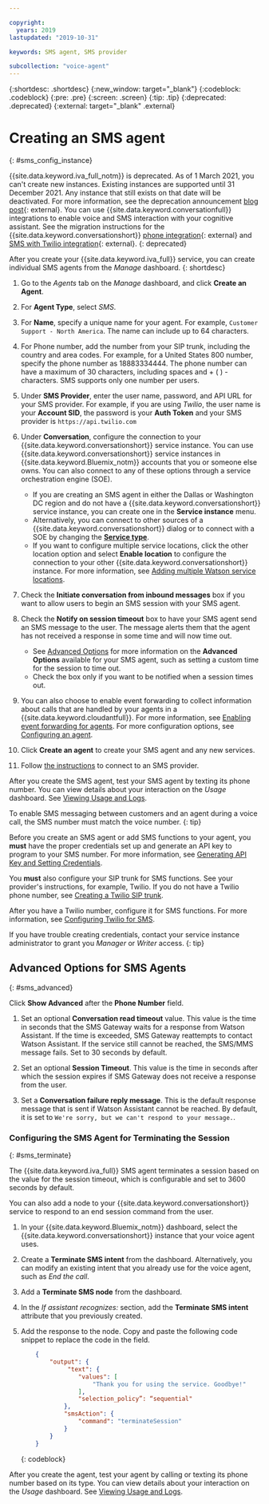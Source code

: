 ```yaml
---

copyright:
  years: 2019
lastupdated: "2019-10-31"

keywords: SMS agent, SMS provider

subcollection: "voice-agent"
---
```


{:shortdesc: .shortdesc}
{:new_window: target="_blank"}
{:codeblock: .codeblock}
{:pre: .pre}
{:screen: .screen}
{:tip: .tip}
{:deprecated: .deprecated}
{:external: target="_blank" .external}


# Creating an SMS agent
{: #sms_config_instance}

{{site.data.keyword.iva_full_notm}} is deprecated. As of 1 March 2021, you can't create new instances. Existing instances are supported until 31 December 2021. Any instance that still exists on that date will be deactivated. For more information, see the deprecation announcement [blog post](https://community.ibm.com/community/user/watsonapps/blogs/mitch-mason1/2021/02/08/announcing-voice-agent-with-watson-deprecation){: external}. You can use {{site.data.keyword.conversationfull}} integrations to enable voice and SMS interaction with your cognitive assistant. See the migration instructions for the {{site.data.keyword.conversationshort}} [phone integration](/docs/assistant?topic=assistant-deploy-phone#deploy-phone-migrate-from-va){: external} and [SMS with Twilio integration](/docs/assistant?topic=assistant-deploy-sms#deploy-sms-migrate-from-va){: external}.
{: deprecated}

After you create your {{site.data.keyword.iva_full}} service, you can create individual SMS agents from the _Manage_ dashboard.
{: shortdesc}

1. Go to the _Agents_ tab on the _Manage_ dashboard, and click **Create an Agent**.

1. For **Agent Type**, select _SMS_.

1. For **Name**, specify a unique name for your agent. For example, `Customer Support - North America`. The name can include up to 64 characters.

1. For Phone number, add the number from your SIP trunk, including the country and area codes. For example, for a United States 800 number, specify the phone number as 18883334444. The phone number can have a maximum of 30 characters, including spaces and + ( ) - characters. SMS supports only one number per users.

1. Under **SMS Provider**, enter the user name, password, and API URL for your SMS provider. For example, if you are using _Twilio_, the user name is your **Account SID**, the password is your **Auth Token** and your SMS provider is `https://api.twilio.com`

1. Under **Conversation**, configure the connection to your {{site.data.keyword.conversationshort}} service instance. You can use {{site.data.keyword.conversationshort}} service instances in {{site.data.keyword.Bluemix_notm}} accounts that you or someone else owns. You can also connect to any of these options through a service orchestration engine (SOE).

   * If you are creating an SMS agent in either the Dallas or Washington DC region and do not have a {{site.data.keyword.conversationshort}} service instance, you can create one in the **Service instance** menu.
   * Alternatively, you can connect to other sources of a {{site.data.keyword.conversationshort}} dialog or to connect with a SOE by changing the [**Service type**](/docs/voice-agent?topic=voice-agent-other_service#other_service).
   * If you want to configure multiple service locations, click the other location option and select **Enable location** to configure the connection to your other {{site.data.keyword.conversationshort}} instance. For more information, see [Adding multiple Watson service locations](/docs/voice-agent?topic=voice-agent-disaster-recovery#add_location).

1. Check the **Initiate conversation from inbound messages** box if you want to allow users to begin an SMS session with your SMS agent.

1. Check the **Notify on session timeout** box to have your SMS agent send an SMS message to the user. The message alerts them that the agent has not received a response in some time and will now time out. 

    - See [Advanced Options](/docs/voice-agent?topic=voice-agent-sms_config_instance#sms_advanced) for more information on the **Advanced Options** available for your SMS agent, such as setting a custom time for the session to time out.
    - Check the box only if you want to be notified when a session times out.

1. You can also choose to enable event forwarding to collect information about calls that are handled by your agents in a {{site.data.keyword.cloudantfull}}. For more information, see [Enabling event forwarding for agents](/docs/voice-agent?topic=voice-agent-event_forwarding). For more configuration options, see [Configuring an agent](/docs/voice-agent?topic=voice-agent-managing#configure_va).

1.  Click **Create an agent** to create your SMS agent and any new services.

1. Follow [the instructions](/docs/voice-agent?topic=voice-agent-connect-sms) to connect to an SMS provider.

After you create the SMS agent, test your SMS agent by texting its phone number. You can view details about your interaction on the _Usage_ dashboard. See [Viewing Usage and Logs](/docs/voice-agent?topic=voice-agent-logging).

To enable SMS messaging between customers and an agent during a voice call, the SMS number must match the voice number.
{: tip}

Before you create an SMS agent or add SMS functions to your agent, you **must** have the proper credentials set up and generate an API key to program to your SMS number. For more information, see [Generating API Key and Setting Credentials](/docs/voice-agent?topic=voice-agent-connect-sms#sms_access).

You **must** also configure your SIP trunk for SMS functions. See your provider's instructions, for example, Twilio. If you do not have a Twilio phone number, see [Creating a Twilio SIP trunk](/docs/voice-agent?topic=voice-agent-connect#twilio-setup).

After you have a Twilio number, configure it for SMS functions. For more information, see [Configuring Twilio for SMS](/docs/voice-agent?topic=voice-agent-connect-sms#twilio-setup).

If you have trouble creating credentials, contact your service instance administrator to grant you *Manager* or *Writer* access.
{: tip}

## Advanced Options for SMS Agents
{: #sms_advanced}

Click **Show Advanced** after the **Phone Number** field.

1. Set an optional **Conversation read timeout** value. This value is the time in seconds that the SMS Gateway waits for a response from Watson Assistant. If the time is exceeded, SMS Gateway reattempts to contact Watson Assistant. If the service still cannot be reached, the SMS/MMS message fails. Set to 30 seconds by default.

1. Set an optional **Session Timeout**. This value is the time in seconds after which the session expires if SMS Gateway does not receive a response from the user.

1. Set a **Conversation failure reply message**. This is the default response message that is sent if Watson Assistant cannot be reached. By default, it is set to `We're sorry, but we can't respond to your message.`.

### Configuring the SMS Agent for Terminating the Session
{: #sms_terminate}

The {{site.data.keyword.iva_full}} SMS agent terminates a session based on the value for the session timeout, which is configurable and set to 3600 seconds by default.

You can also add a node to your {{site.data.keyword.conversationshort}} service to respond to an end session command from the user. 

1. In your {{site.data.keyword.Bluemix_notm}} dashboard, select the {{site.data.keyword.conversationshort}} instance that your voice agent uses.

1. Create a **Terminate SMS intent** from the dashboard. Alternatively, you can modify an existing intent that you already use for the voice agent, such as _End the call_.

1. Add a **Terminate SMS node** from the dashboard.

1. In the _If assistant recognizes:_ section, add the **Terminate SMS intent** attribute that you previously created.

1. Add the response to the node. Copy and paste the following code snippet to replace the code in the field.

    ```json
        {
            "output": {
                 "text": {
                    "values": [
                        "Thank you for using the service. Goodbye!"
                    ],
                    "selection_policy”: “sequential"
                },
                "smsAction": {
                    "command": "terminateSession"
                }
            }
        }
    ```
    {: codeblock}

After you create the agent, test your agent by calling or texting its phone number based on its type. You can view details about your interaction on the _Usage_ dashboard. See [Viewing Usage and Logs](/docs/voice-agent?topic=voice-agent-logging).
